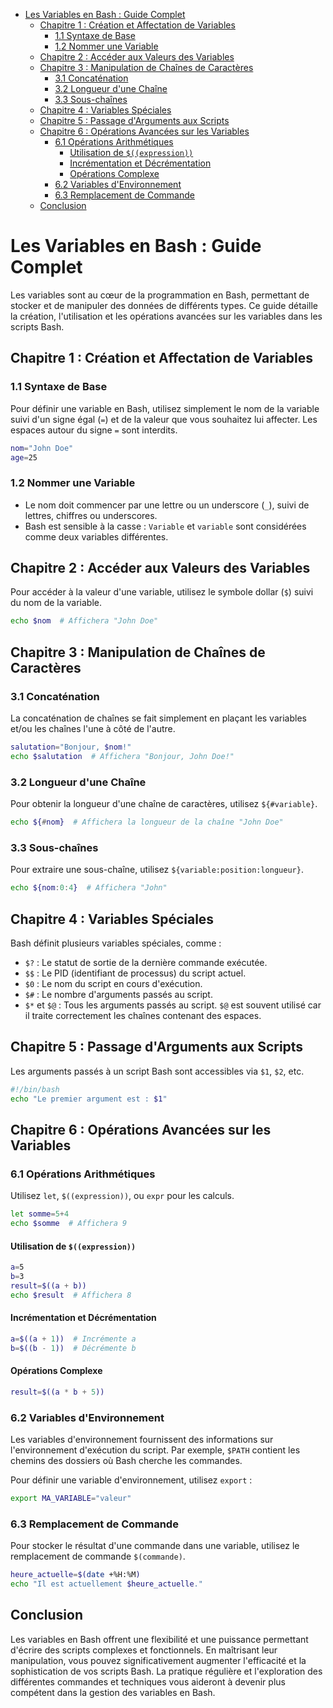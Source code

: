 - [Les Variables en Bash : Guide Complet](#les-variables-en-bash--guide-complet)
  - [Chapitre 1 : Création et Affectation de Variables](#chapitre-1--création-et-affectation-de-variables)
    - [1.1 Syntaxe de Base](#11-syntaxe-de-base)
    - [1.2 Nommer une Variable](#12-nommer-une-variable)
  - [Chapitre 2 : Accéder aux Valeurs des Variables](#chapitre-2--accéder-aux-valeurs-des-variables)
  - [Chapitre 3 : Manipulation de Chaînes de Caractères](#chapitre-3--manipulation-de-chaînes-de-caractères)
    - [3.1 Concaténation](#31-concaténation)
    - [3.2 Longueur d'une Chaîne](#32-longueur-dune-chaîne)
    - [3.3 Sous-chaînes](#33-sous-chaînes)
  - [Chapitre 4 : Variables Spéciales](#chapitre-4--variables-spéciales)
  - [Chapitre 5 : Passage d'Arguments aux Scripts](#chapitre-5--passage-darguments-aux-scripts)
  - [Chapitre 6 : Opérations Avancées sur les Variables](#chapitre-6--opérations-avancées-sur-les-variables)
    - [6.1 Opérations Arithmétiques](#61-opérations-arithmétiques)
      - [Utilisation de `$((expression))`](#utilisation-de-expression)
      - [Incrémentation et Décrémentation](#incrémentation-et-décrémentation)
      - [Opérations Complexe](#opérations-complexe)
    - [6.2 Variables d'Environnement](#62-variables-denvironnement)
    - [6.3 Remplacement de Commande](#63-remplacement-de-commande)
  - [Conclusion](#conclusion)


# Les Variables en Bash : Guide Complet

Les variables sont au cœur de la programmation en Bash, permettant de stocker et de manipuler des données de différents types. Ce guide détaille la création, l'utilisation et les opérations avancées sur les variables dans les scripts Bash.

## Chapitre 1 : Création et Affectation de Variables

### 1.1 Syntaxe de Base

Pour définir une variable en Bash, utilisez simplement le nom de la variable suivi d'un signe égal (`=`) et de la valeur que vous souhaitez lui affecter. Les espaces autour du signe `=` sont interdits.

```bash
nom="John Doe"
age=25
```

### 1.2 Nommer une Variable

- Le nom doit commencer par une lettre ou un underscore (`_`), suivi de lettres, chiffres ou underscores.
- Bash est sensible à la casse : `Variable` et `variable` sont considérées comme deux variables différentes.

## Chapitre 2 : Accéder aux Valeurs des Variables

Pour accéder à la valeur d'une variable, utilisez le symbole dollar (`$`) suivi du nom de la variable.

```bash
echo $nom  # Affichera "John Doe"
```

## Chapitre 3 : Manipulation de Chaînes de Caractères

### 3.1 Concaténation

La concaténation de chaînes se fait simplement en plaçant les variables et/ou les chaînes l'une à côté de l'autre.

```bash
salutation="Bonjour, $nom!"
echo $salutation  # Affichera "Bonjour, John Doe!"
```

### 3.2 Longueur d'une Chaîne

Pour obtenir la longueur d'une chaîne de caractères, utilisez `${#variable}`.

```bash
echo ${#nom}  # Affichera la longueur de la chaîne "John Doe"
```

### 3.3 Sous-chaînes

Pour extraire une sous-chaîne, utilisez `${variable:position:longueur}`.

```bash
echo ${nom:0:4}  # Affichera "John"
```

## Chapitre 4 : Variables Spéciales

Bash définit plusieurs variables spéciales, comme :

- `$?` : Le statut de sortie de la dernière commande exécutée.
- `$$` : Le PID (identifiant de processus) du script actuel.
- `$0` : Le nom du script en cours d'exécution.
- `$#` : Le nombre d'arguments passés au script.
- `$*` et `$@` : Tous les arguments passés au script. `$@` est souvent utilisé car il traite correctement les chaînes contenant des espaces.

## Chapitre 5 : Passage d'Arguments aux Scripts

Les arguments passés à un script Bash sont accessibles via `$1`, `$2`, etc.

```bash
#!/bin/bash
echo "Le premier argument est : $1"
```

## Chapitre 6 : Opérations Avancées sur les Variables

### 6.1 Opérations Arithmétiques

Utilisez `let`, `$((expression))`, ou `expr` pour les calculs.

```bash
let somme=5+4
echo $somme  # Affichera 9
```

#### Utilisation de `$((expression))`

```bash
a=5
b=3
result=$((a + b))
echo $result  # Affichera 8
```

#### Incrémentation et Décrémentation

```bash
a=$((a + 1))  # Incrémente a
b=$((b - 1))  # Décrémente b
```

#### Opérations Complexe

```bash
result=$((a * b + 5))
```

### 6.2 Variables d'Environnement

Les variables d'environnement fournissent des informations sur l'environnement d'exécution du script. Par exemple, `$PATH` contient les chemins des dossiers où Bash cherche les commandes.

Pour définir une variable d'environnement, utilisez `export` :

```bash
export MA_VARIABLE="valeur"
```

### 6.3 Remplacement de Commande

Pour stocker le résultat d'une commande dans une variable, utilisez le remplacement de commande `$(commande)`.

```bash
heure_actuelle=$(date +%H:%M)
echo "Il est actuellement $heure_actuelle."
```

## Conclusion

Les variables en Bash offrent une flexibilité et une puissance permettant d'écrire des scripts complexes et fonctionnels. En maîtrisant leur manipulation, vous pouvez significativement augmenter l'efficacité et la sophistication de vos scripts Bash. La pratique régulière et l'exploration des différentes commandes et techniques vous aideront à devenir plus compétent dans la gestion des variables en Bash.
